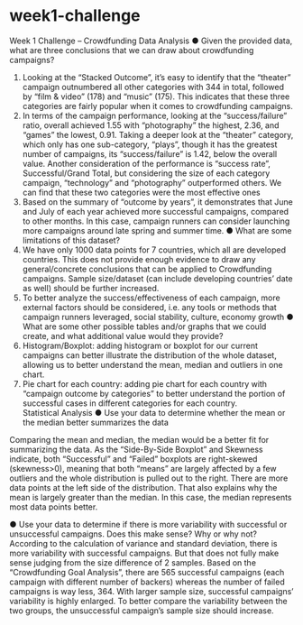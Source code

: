 # week1-challenge
Week 1 Challenge – Crowdfunding
Data Analysis
●	Given the provided data, what are three conclusions that we can draw about crowdfunding campaigns?
1.	Looking at the “Stacked Outcome”, it’s easy to identify that the “theater” campaign outnumbered all other categories with 344 in total, followed by “film & video” (178) and “music” (175). This indicates that these three categories are fairly popular when it comes to crowdfunding campaigns. 
2.	In terms of the campaign performance, looking at the “success/failure” ratio, overall achieved 1.55 with “photography” the highest, 2.36, and “games” the lowest, 0.91. Taking a deeper look at the “theater” category, which only has one sub-category, “plays”, though it has the greatest number of campaigns, its “success/failure” is 1.42, below the overall value. Another consideration of the performance is “success rate”, Successful/Grand Total, but considering the size of each category campaign, “technology” and “photography” outperformed others. We can find that these two categories were the most effective ones
3.	 Based on the summary of “outcome by years”, it demonstrates that June and July of each year achieved more successful campaigns, compared to other months. In this case, campaign runners can consider launching more campaigns around late spring and summer time. 
●	What are some limitations of this dataset?
1.	 We have only 1000 data points for 7 countries, which all are developed countries. This does not provide enough evidence to draw any general/concrete conclusions that can be applied to Crowdfunding campaigns. Sample size/dataset (can include developing countries’ date as well) should be further increased.
2.	To better analyze the success/effectiveness of each campaign, more external factors should be considered, i.e. any tools or methods that campaign runners leveraged, social stability, culture, economy growth
●	What are some other possible tables and/or graphs that we could create, and what additional value would they provide?
1.	Histogram/Boxplot: adding histogram or boxplot for our current campaigns can better illustrate the distribution of the whole dataset, allowing us to better understand the mean, median and outliers in one chart.
2.	Pie chart for each country: adding pie chart for each country with “campaign outcome by categories” to better understand the portion of successful cases in different categories for each country.  
Statistical Analysis
●	Use your data to determine whether the mean or the median better summarizes the data

Comparing the mean and median, the median would be a better fit for summarizing the data. As the “Side-By-Side Boxplot” and Skewness indicate, both “Successful” and “Failed” boxplots are right-skewed (skewness>0), meaning that both “means” are largely affected by a few outliers and the whole distribution is pulled out to the right. There are more data points at the left side of the distribution. That also explains why the mean is largely greater than the median. In this case, the median represents most data points better.

●	Use your data to determine if there is more variability with successful or unsuccessful campaigns. Does this make sense? Why or why not?
According to the calculation of variance and standard deviation, there is more variability with successful campaigns. But that does not fully make sense judging from the size difference of 2 samples. Based on the “Crowdfunding Goal Analysis”, there are 565 successful campaigns (each campaign with different number of backers) whereas the number of failed campaigns is way less, 364. With larger sample size, successful campaigns’ variability is highly enlarged. To better compare the variability between the two groups, the unsuccessful campaign’s sample size should increase.
